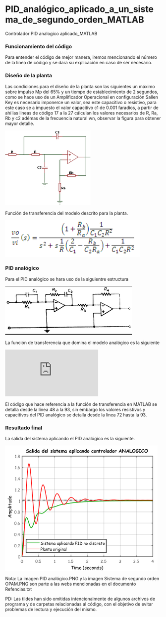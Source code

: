 # PID_analógico_aplicado_a_un_sistema_de_segundo_orden_MATLAB
Controlador PID analogico aplicado_MATLAB
### Funcionamiento del código
Para entender el código de mejor manera, iremos mencionando el número de la linea de código y se dara su explicación en caso de ser necesario.
### Diseño de la planta
Las condiciones para el diseño de la planta son las siguientes un máximo sobre impulso Mp del 65% y un tiempo de establecimiento de 2 segundos, como se hace uso de un Amplificador Operacional en
configuración Sallen Key es necesario imponerce un valor, sea este capacitivo o resistivo, para este caso se a impuesto el valor capacitivo c1 de 0.001 faradios, a partir de ahí las lineas de código 17 a la 27 cálculan los valores necesarios de R, Ra, Rb y c2 adémas de la frecuencia natural wn, observar la figura para obtener mayor detalle.

![](https://github.com/migue-afk/PID_analogico_aplicado_a_un_sistema_de_segundo_orden_MATLAB/blob/master/Imagenes_y_referencias/Sistema%20de%20segundo%20orden%20OPAM.PNG)

Función de transferencia del modelo descrito para la planta.

![](https://github.com/migue-afk/PID_analogico_aplicado_a_un_sistema_de_segundo_orden_MATLAB/blob/master/Imagenes_y_referencias/FuncionDeTransferenciaPlanta.png)

### PID analógico

Para el PID analógico se hara uso de la siguientre estructura 

![](https://github.com/migue-afk/PID_analogico_aplicado_a_un_sistema_de_segundo_orden_MATLAB/blob/master/Imagenes_y_referencias/PID%20analogico.PNG)

La función de transferencia que domina el modelo analógico es la siguiente

![](https://latex.codecogs.com/svg.latex?G_%7Bc%7D%28s%29%3D%5Cfrac%7BK_%7Bp%7DT_%7Bd%7DT_%7Bi%7Ds%5E2&plus;K_%7Bp%7DT_%7Bi%7Ds&plus;K_%7Bp%7D%7D%7BT_%7Bi%7Ds%7D)

El código que hace referencia a la función de transferencia en MATLAB se detalla desde la línea 48 a la 93, sin embargo los valores resistivos y capacitivos del PID analógico se detalla desde la línea 72 hasta la 93.

### Resultado final
La salida del sistema aplicando el PID analógico es la siguiente.

![](https://github.com/migue-afk/PID_analogico_aplicado_a_un_sistema_de_segundo_orden_MATLAB/blob/master/Imagenes_y_referencias/Salida%20del%20sistema%20aplicando%20controlador%20ANALOGICO.PNG)


Nota: La imagen PID analógico.PNG y la imagen Sistema de segundo orden OPAM.PNG son parte a las webs mencionadas en el documento Refencias.txt

PD: Las tildes han sido omitidas intencionalmente de algunos archivos de programa y de carpetas relacionadas al código, con el objetivo de evitar problemas de lectura y ejecución del mismo.
